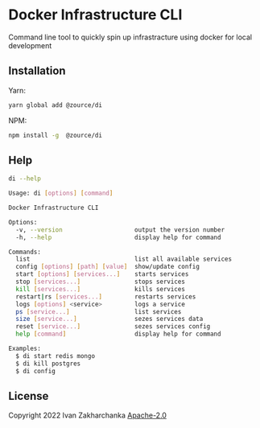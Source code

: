 # Docker Infrastructure CLI

Command line tool to quickly spin up infrastracture using docker for local development

## Installation

Yarn:

```bash
yarn global add @zource/di
```

NPM:

```bash
npm install -g  @zource/di
```

## Help

```bash
di --help
```

```bash
Usage: di [options] [command]

Docker Infrastructure CLI

Options:
  -v, --version                    output the version number
  -h, --help                       display help for command

Commands:
  list                             list all available services
  config [options] [path] [value]  show/update config
  start [options] [services...]    starts services
  stop [services...]               stops services
  kill [services...]               kills services
  restart|rs [services...]         restarts services
  logs [options] <service>         logs a service
  ps [service...]                  list services
  size [service...]                sezes services data
  reset [service...]               sezes services config
  help [command]                   display help for command

Examples:
  $ di start redis mongo
  $ di kill postgres
  $ di config
```

## License

Copyright 2022 Ivan Zakharchanka [Apache-2.0](http://www.apache.org/licenses/LICENSE-2.0)
